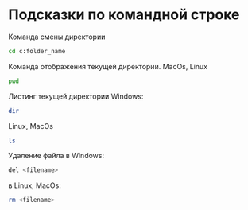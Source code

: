 # Подсказки по командной строке

Команда смены директории
```sh
cd c:folder_name
```

Команда отображения текущей директории. MacOs, Linux
```sh
pwd
```

Листинг текущей директории
Windows:
```sh
dir
```
Linux, MacOs
```sh
ls
```

Удаление файла в Windows:
```sh
del <filename>
```
в Linux, MacOs:
```sh
rm <filename>
```
